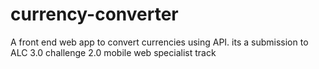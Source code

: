 # currency-converter
A front end web app to convert currencies using API. its a submission to  ALC 3.0 challenge 2.0 mobile web specialist track
